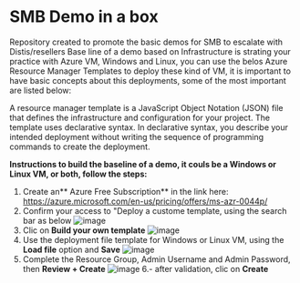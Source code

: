 # SMB Demo in a box

Repository created to promote the basic demos for SMB to escalate with Distis/resellers
Base line of a demo based on Infrastructure is strating your practice with Azure VM, Windows and Linux, you can use the belos Azure Resource Manager Templates to deploy these kind of VM, it is important to have basic concepts about this deployments, some of the most important are listed below:

A resource manager template is a JavaScript Object Notation (JSON) file that defines the infrastructure and configuration for your project. The template uses declarative syntax. In declarative syntax, you describe your intended deployment without writing the sequence of programming commands to create the deployment.

**Instructions to build the baseline of a demo, it couls be a Windows or Linux VM, or both, follow the steps:**

1. Create an** Azure Free Subscription** in the link here: https://azure.microsoft.com/en-us/pricing/offers/ms-azr-0044p/
2. Confirm your access to "Deploy a custome template, using the search bar as below
![image](https://github.com/TechieNat/SMB_Demo_in_a_box/assets/61152897/644d24ad-f212-46f5-baf5-66fc997f9509)
3. Clic on **Build your own template**
![image](https://github.com/TechieNat/SMB_Demo_in_a_box/assets/61152897/3128a5f2-7b0b-4868-ab41-dbfee2f98246)
4. Use the deployment file template for Windows or Linux VM, using the **Load file** option and **Save**
![image](https://github.com/TechieNat/SMB_Demo_in_a_box/assets/61152897/9939683a-8823-4037-a81b-c670d3dc3089)
5. Complete the Resource Group, Admin Username and Admin Password, then **Review + Create**
![image](https://github.com/TechieNat/SMB_Demo_in_a_box/assets/61152897/4d761157-8393-4e9d-95f0-213790c61f34)
6.- after validation, clic on **Create**
